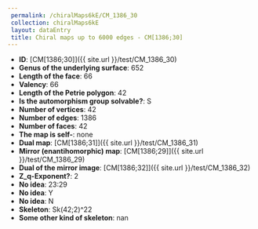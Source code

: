 ```yaml
--- 
 permalink: /chiralMaps6kE/CM_1386_30 
 collection: chiralMaps6kE
 layout: dataEntry
 title: Chiral maps up to 6000 edges - CM[1386;30]
---
```


- **ID**: [CM[1386;30]]({{ site.url }}/test/CM_1386_30)
- **Genus of the underlying surface**: 652
- **Length of the face**: 66
- **Valency**: 66
- **Length of the Petrie polygon**: 42
- **Is the automorphism group solvable?**: S
- **Number of vertices**: 42
- **Number of edges**: 1386
- **Number of faces**: 42
- **The map is self-**: none
- **Dual map**: [CM[1386;31]]({{ site.url }}/test/CM_1386_31)
- **Mirror (enantihomorphic) map**: [CM[1386;29]]({{ site.url }}/test/CM_1386_29)
- **Dual of the mirror image**: [CM[1386;32]]({{ site.url }}/test/CM_1386_32)
- **Z_q-Exponent?**: 2
- **No idea**:  23:29
- **No idea**: Y
- **No idea**: N
- **Skeleton**: Sk(42;2)^22
- **Some other kind of skeleton**: nan

